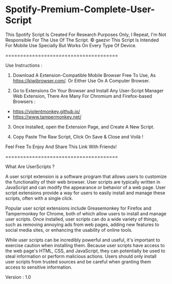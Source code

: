 # Spotify-Premium-Complete-User-Script
This Spotify Script Is Created For Research Purposes Only, I Repeat, I'm Not Responsible For The Use Of The Script.  © gaezvr
This Script Is Intended For Mobile Use Specially But Works On Every Type Of Device.

======================================

Use Instructions : 

1. Download A Extension-Compatible Mobile Browser Free To Use, As https://kiwibrowser.com/. Or Either Use On A Computer Browser. 

2. Go to Extensions On Your Browser and Install Any User-Script Manager Web Extension, There Are Many For Chromium and Firefox-based Browsers :
- https://violentmonkey.github.io/
- https://www.tampermonkey.net/

3. Once Installed, open the Extension Page, and Create A New Script.

4. Copy Paste The Raw Script, Click On Save & Close and Voilà !

Feel Free To Enjoy And Share This Link With Friends!

======================================

What Are UserScripts ?

A user script extension is a software program that allows users to customize the functionality of their web browser. User scripts are typically written in JavaScript and can modify the appearance or behavior of a web page. User script extensions provide a way for users to easily install and manage these scripts, often with a single click.

Popular user script extensions include Greasemonkey for Firefox and Tampermonkey for Chrome, both of which allow users to install and manage user scripts. Once installed, user scripts can do a wide variety of things, such as removing annoying ads from web pages, adding new features to social media sites, or enhancing the usability of online tools.

While user scripts can be incredibly powerful and useful, it's important to exercise caution when installing them. Because user scripts have access to the web page's HTML, CSS, and JavaScript, they can potentially be used to steal information or perform malicious actions. Users should only install user scripts from trusted sources and be careful when granting them access to sensitive information.

Version : 1.0
